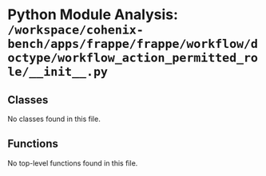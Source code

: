 # Python Module Analysis: `/workspace/cohenix-bench/apps/frappe/frappe/workflow/doctype/workflow_action_permitted_role/__init__.py`

## Classes

No classes found in this file.


## Functions

No top-level functions found in this file.
